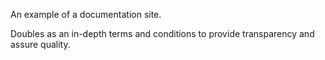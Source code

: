 An example of a documentation site.

Doubles as an in-depth terms and conditions to provide transparency and assure quality.
